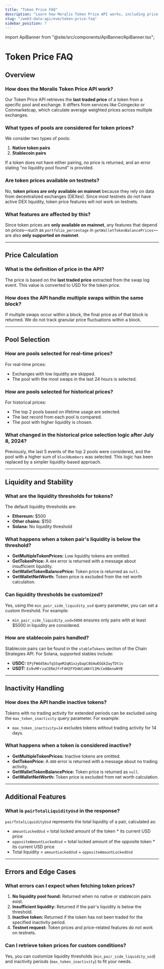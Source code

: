 ```yaml
---
title: "Token Price FAQ"
description: "Learn how Moralis Token Price API works, including price calculation methods, pool selection criteria, and supported networks"
slug: "/web3-data-api/evm/token-price-faq"
sidebar_position: 7
---
```


import ApiBanner from "@site/src/components/ApiBanner/ApiBanner.tsx";

# Token Price FAQ

## Overview

### How does the Moralis Token Price API work?

Our Token Price API retrieves the **last traded price** of a token from a specific pool and exchange. It differs from services like Coingecko or Coinmarketcap, which calculate average weighted prices across multiple exchanges.

### What types of pools are considered for token prices?

We consider two types of pools:

1. **Native token pairs**
2. **Stablecoin pairs**

If a token does not have either pairing, no price is returned, and an error stating "no liquidity pool found" is provided.

### Are token prices available on testnets?

No, **token prices are only available on mainnet** because they rely on data from decentralized exchanges (DEXes). Since most testnets do not have active DEX liquidity, token price features will not work on testnets.

### What features are affected by this?

Since token prices are **only available on mainnet**, any features that depend on prices—such as `portfolio_percentage` in `getWalletTokenBalancePrices`—are also **only supported on mainnet**.

---

## Price Calculation

### What is the definition of price in the API?

The price is based on the **last traded price** extracted from the swap log event. This value is converted to USD for the token price.

### How does the API handle multiple swaps within the same block?

If multiple swaps occur within a block, the final price as of that block is returned. We do not track granular price fluctuations within a block.

---

## Pool Selection

### How are pools selected for real-time prices?

For real-time prices:

- Exchanges with low liquidity are skipped.
- The pool with the most swaps in the last 24 hours is selected.

### How are pools selected for historical prices?

For historical prices:

- The top 2 pools based on lifetime usage are selected.
- The last record from each pool is compared.
- The pool with higher liquidity is chosen.

### What changed in the historical price selection logic after July 8, 2024?

Previously, the last 5 events of the top 2 pools were considered, and the pool with a higher sum of `blockNumbers` was selected. This logic has been replaced by a simpler liquidity-based approach.

---

## Liquidity and Stability

### What are the liquidity thresholds for tokens?

The default liquidity thresholds are:

- **Ethereum:** $500
- **Other chains:** $150
- **Solana:** No liquidity threshold

### What happens when a token pair's liquidity is below the threshold?

- **GetMultipleTokenPrices:** Low liquidity tokens are omitted.
- **GetTokenPrice:** A `404` error is returned with a message about insufficient liquidity.
- **GetWalletTokenBalancePrice:** Token price is returned as `null`.
- **GetWalletNetWorth:** Token price is excluded from the net worth calculation.

### Can liquidity thresholds be customized?

Yes, using the `min_pair_side_liquidity_usd` query parameter, you can set a custom threshold. For example:

- `min_pair_side_liquidity_usd=5000` ensures only pairs with at least $5000 in liquidity are considered.

### How are stablecoin pairs handled?

Stablecoin pairs can be found in the `stableTokens` section of the Chain Strategies API. For Solana, supported stables include:

- **USDC:** `EPjFWdd5AufqSSqeM2qN1xzybapC8G4wEGGkZwyTDt1v`
- **USDT:** `Es9vMFrzaCERmJfrF4H2FYD4KCoNkY11McCe8BenwNYB`

---

## Inactivity Handling

### How does the API handle inactive tokens?

Tokens with no trading activity for extended periods can be excluded using the `max_token_inactivity` query parameter. For example:

- `max_token_inactivity=14` excludes tokens without trading activity for 14 days.

### What happens when a token is considered inactive?

- **GetMultipleTokenPrices:** Inactive tokens are omitted.
- **GetTokenPrice:** A `400` error is returned with a message about no trading activity.
- **GetWalletTokenBalancePrice:** Token price is returned as `null`.
- **GetWalletNetWorth:** Token price is excluded from net worth calculation.

---

## Additional Features

### What is `pairTotalLiquidityUsd` in the response?

`pairTotalLiquidityUsd` represents the total liquidity of a pair, calculated as:

- `amountLockedUsd` = total locked amount of the token \* its current USD price
- `oppositeAmountLockedUsd` = total locked amount of the opposite token \* its current USD price
- Total liquidity = `amountLockedUsd` + `oppositeAmountLockedUsd`

---

## Errors and Edge Cases

### What errors can I expect when fetching token prices?

1. **No liquidity pool found:** Returned when no native or stablecoin pairs exist.
2. **Insufficient liquidity:** Returned if the pair's liquidity is below the threshold.
3. **Inactive token:** Returned if the token has not been traded for the specified inactivity period.
4. **Testnet request:** Token prices and price-related features do not work on testnets.

### Can I retrieve token prices for custom conditions?

Yes, you can customize liquidity thresholds (`min_pair_side_liquidity_usd`) and inactivity periods (`max_token_inactivity`) to fit your needs.
